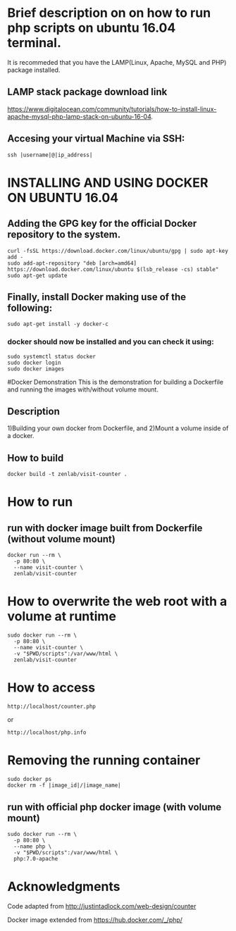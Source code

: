 # Brief description on on how to run php scripts on ubuntu 16.04 terminal.
It is recommeded that you have the LAMP(Linux, Apache, MySQL and PHP) package installed.
## LAMP stack package download link
https://www.digitalocean.com/community/tutorials/how-to-install-linux-apache-mysql-php-lamp-stack-on-ubuntu-16-04.
## Accesing your virtual Machine via SSH:
```
ssh |username|@|ip_address|
```
# INSTALLING AND USING DOCKER ON UBUNTU 16.04
## Adding the GPG key for the official Docker repository to the system.
```
curl -fsSL https://download.docker.com/linux/ubuntu/gpg | sudo apt-key add -
sudo add-apt-repository "deb [arch=amd64] https://download.docker.com/linux/ubuntu $(lsb_release -cs) stable"
sudo apt-get update
```
## Finally, install Docker making use of the following:
```
sudo apt-get install -y docker-c
```
### docker should now be installed and you can check it using:
```
sudo systemctl status docker
sudo docker login
sudo docker images
```
#Docker Demonstration
This is the demonstration for building a Dockerfile and running the images with/without volume mount.
## Description
1)Building your own docker from Dockerfile, and 2)Mount a volume inside of a docker.
## How to build
```
docker build -t zenlab/visit-counter .
```
# How to run
## run with docker image built from Dockerfile (without volume mount)
```
docker run --rm \
  -p 80:80 \
  --name visit-counter \
  zenlab/visit-counter
```
# How to overwrite the web root with a volume at runtime
```
sudo docker run --rm \
  -p 80:80 \
  --name visit-counter \
  -v "$PWD/scripts":/var/www/html \
  zenlab/visit-counter
```
# How to access
```
http://localhost/counter.php
```
or
```
http://localhost/php.info
```
# Removing the running container
```
sudo docker ps
docker rm -f |image_id|/|image_name|
```
## run with official php docker image (with volume mount)
```
sudo docker run --rm \
  -p 80:80 \
  --name php \
  -v "$PWD/scripts":/var/www/html \
  php:7.0-apache
```
# Acknowledgments
Code adapted from http://justintadlock.com/web-design/counter

Docker image extended from https://hub.docker.com/_/php/
